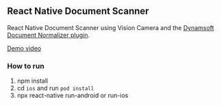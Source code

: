 ## React Native Document Scanner

React Native Document Scanner using Vision Camera and the [Dynamsoft Document Normalizer plugin](https://github.com/tony-xlh/vision-camera-dynamsoft-document-normalizer/).


[Demo video](https://user-images.githubusercontent.com/5462205/200720562-a7b91e06-cf6c-4235-a8cd-ef200012a42a.MP4)

### How to run

1. npm install
2. cd `ios` and run `pod install`
3. npx react-native run-android or run-ios